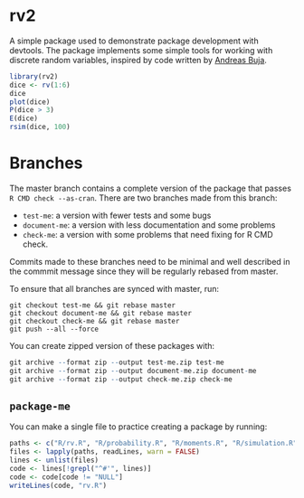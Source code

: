 # rv2

A simple package used to demonstrate package development with devtools. The package implements some simple tools for working with discrete random variables, inspired by code written by [Andreas Buja](http://stat.wharton.upenn.edu/~buja/STAT-101/src-probability.R).

```r
library(rv2)
dice <- rv(1:6)
dice
plot(dice)
P(dice > 3)
E(dice)
rsim(dice, 100)
```

# Branches

The master branch contains a complete version of the package that passes `R CMD check --as-cran`. There are two branches made from this branch:

* `test-me`: a version with fewer tests and some bugs
* `document-me`: a version with less documentation and some problems
* `check-me`: a version with some problems that need fixing for R CMD check.

Commits made to these branches need to be minimal and well described in the commmit message since they will be regularly rebased from master.

To ensure that all branches are synced with master, run:

```
git checkout test-me && git rebase master
git checkout document-me && git rebase master
git checkout check-me && git rebase master
git push --all --force
```

You can create zipped version of these packages with:

```R
git archive --format zip --output test-me.zip test-me 
git archive --format zip --output document-me.zip document-me 
git archive --format zip --output check-me.zip check-me 
```

## `package-me`

You can make a single file to practice creating a package by running:

```R
paths <- c("R/rv.R", "R/probability.R", "R/moments.R", "R/simulation.R", "R/ops.R")
files <- lapply(paths, readLines, warn = FALSE)
lines <- unlist(files)
code <- lines[!grepl("^#'", lines)]
code <- code[code != "NULL"]
writeLines(code, "rv.R")
```
